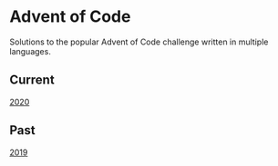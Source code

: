 # Advent of Code

Solutions to the popular Advent of Code challenge written in multiple languages.

## Current

[2020](https://adventofcode.com/)

## Past

[2019](https://adventofcode.com/2019)
